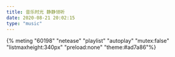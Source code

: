 ```yaml
---
title: 音乐时光 静静领听
date: 2020-08-21 20:02:15
type: "music"
---
```

{% meting "60198" "netease" "playlist" "autoplay" "mutex:false" "listmaxheight:340px" "preload:none" "theme:#ad7a86"%}
